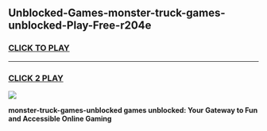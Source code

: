 
## Unblocked-Games-monster-truck-games-unblocked-Play-Free-r204e
<h3>
<a href="https://premium76.site?title=monster-truck-games-unblocked&ref=18A">CLICK TO PLAY</a></h3>
<hr>

<h3>
<a href="https://premium76.site?title=monster-truck-games-unblocked&ref=18A">CLICK 2 PLAY</a>
  
</h3>

<a href="https://premium76.site?title=monster-truck-games-unblocked&ref=18A"><img src="https://clearcache.store/games.png"></a>


**monster-truck-games-unblocked games unblocked: Your Gateway to Fun and Accessible Online Gaming**
